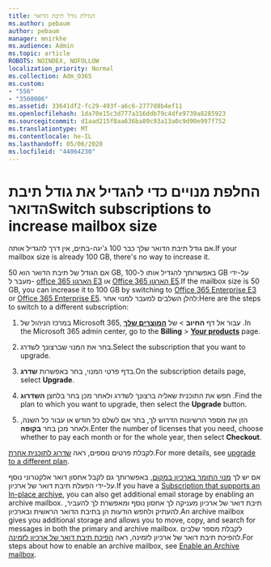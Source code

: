 ```yaml
---
title: הגדלת גודל תיבת הדואר
ms.author: pebaum
author: pebaum
manager: mnirkhe
ms.audience: Admin
ms.topic: article
ROBOTS: NOINDEX, NOFOLLOW
localization_priority: Normal
ms.collection: Adm_O365
ms.custom:
- "556"
- "3500006"
ms.assetid: 33641df2-fc29-493f-a6c6-2777d8b4ef11
ms.openlocfilehash: 1da70e15c3d777a316ddb79c4dfe9739a8285923
ms.sourcegitcommit: d1aad215f8aa636ba89c93a13a0c9d90e997f752
ms.translationtype: MT
ms.contentlocale: he-IL
ms.lasthandoff: 05/06/2020
ms.locfileid: "44064230"
---
```

# <a name="switch-subscriptions-to-increase-mailbox-size"></a><span data-ttu-id="40f3d-102">החלפת מנויים כדי להגדיל את גודל תיבת הדואר</span><span class="sxs-lookup"><span data-stu-id="40f3d-102">Switch subscriptions to increase mailbox size</span></span>

<span data-ttu-id="40f3d-103">אם גודל תיבת הדואר שלך כבר 100 ג'יגה-בתים, אין דרך להגדיל אותה.</span><span class="sxs-lookup"><span data-stu-id="40f3d-103">If your mailbox size is already 100 GB, there's no way to increase it.</span></span>
  
<span data-ttu-id="40f3d-104">אם הגודל של תיבת הדואר הוא 50 GB, באפשרותך להגדיל אותו ל-100 GB על-ידי מעבר ל- [office 365 הארגון E3](https://products.office.com/business/office-365-enterprise-e3-business-software) או [Office 365 הארגון E5](https://products.office.com/business/office-365-enterprise-e5-business-software).</span><span class="sxs-lookup"><span data-stu-id="40f3d-104">If the mailbox size is 50 GB, you can increase it to 100 GB by switching to [Office 365 Enterprise E3](https://products.office.com/business/office-365-enterprise-e3-business-software) or [Office 365 Enterprise E5](https://products.office.com/business/office-365-enterprise-e5-business-software).</span></span> <span data-ttu-id="40f3d-105">להלן השלבים למעבר למנוי אחר:</span><span class="sxs-lookup"><span data-stu-id="40f3d-105">Here are the steps to switch to a different subscription:</span></span>
  
1. <span data-ttu-id="40f3d-106">במרכז הניהול של Microsoft 365, עבור אל דף **החיוב** \> של **[המוצרים שלך](https://go.microsoft.com/fwlink/p/?linkid=842054)** .</span><span class="sxs-lookup"><span data-stu-id="40f3d-106">In the Microsoft 365 admin center, go to the **Billing** \> **[Your products](https://go.microsoft.com/fwlink/p/?linkid=842054)** page.</span></span>

2. <span data-ttu-id="40f3d-107">בחר את המנוי שברצונך לשדרג.</span><span class="sxs-lookup"><span data-stu-id="40f3d-107">Select the subscription that you want to upgrade.</span></span>

3. <span data-ttu-id="40f3d-108">בדף פרטי המנוי, בחר באפשרות **שדרג**.</span><span class="sxs-lookup"><span data-stu-id="40f3d-108">On the subscription details page, select **Upgrade**.</span></span>

4. <span data-ttu-id="40f3d-109">חפש את התוכנית שאליה ברצונך לשדרג ולאחר מכן בחר בלחצן **השדרוג** .</span><span class="sxs-lookup"><span data-stu-id="40f3d-109">Find the plan to which you want to upgrade, then select the **Upgrade** button.</span></span>

5. <span data-ttu-id="40f3d-110">הזן את מספר הרשיונות הדרוש לך, בחר אם לשלם כל חודש או עבור כל השנה, ולאחר מכן בחר **בקופה**.</span><span class="sxs-lookup"><span data-stu-id="40f3d-110">Enter the number of licenses that you need, choose whether to pay each month or for the whole year, then select **Checkout**.</span></span>

<span data-ttu-id="40f3d-111">לקבלת פרטים נוספים, ראה [שדרוג לתוכנית אחרת](https://docs.microsoft.com/office365/admin/subscriptions-and-billing/upgrade-to-different-plan).</span><span class="sxs-lookup"><span data-stu-id="40f3d-111">For more details, see [upgrade to a different plan](https://docs.microsoft.com/office365/admin/subscriptions-and-billing/upgrade-to-different-plan).</span></span>

<span data-ttu-id="40f3d-112">אם יש לך [מנוי התומך בארכיון במקום](https://docs.microsoft.com/office365/servicedescriptions/exchange-online-archiving-service-description/exchange-online-archiving-service-description), באפשרותך גם לקבל אחסון דואר אלקטרוני נוסף על-ידי הפעלת תיבת דואר של ארכיון.</span><span class="sxs-lookup"><span data-stu-id="40f3d-112">If you have a [Subscription that supports an In-place archive](https://docs.microsoft.com/office365/servicedescriptions/exchange-online-archiving-service-description/exchange-online-archiving-service-description), you can also get additional email storage by enabling an archive mailbox.</span></span> <span data-ttu-id="40f3d-113">תיבת דואר של ארכיון מעניקה לך אחסון נוסף ומאפשרת לך להעביר, להעתיק ולחפש הודעות הן בתיבת הדואר הראשית ובארכיון.</span><span class="sxs-lookup"><span data-stu-id="40f3d-113">An archive mailbox gives you additional storage and allows you to move, copy, and search for messages in both the primary and archive mailbox.</span></span> <span data-ttu-id="40f3d-114">לקבלת מספר שלבים להפיכת תיבת דואר של ארכיון לזמינה, ראה [הפיכת תיבת דואר של ארכיון לזמינה](https://docs.microsoft.com/office365/securitycompliance/enable-archive-mailboxes).</span><span class="sxs-lookup"><span data-stu-id="40f3d-114">For steps about how to enable an archive mailbox, see [Enable an Archive mailbox](https://docs.microsoft.com/office365/securitycompliance/enable-archive-mailboxes).</span></span>